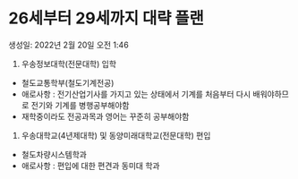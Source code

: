 # 26세부터 29세까지 대략 플랜

생성일: 2022년 2월 20일 오전 1:46

1. 우송정보대학(전문대학) 입학
- 철도교통학부(철도기계전공)
- 애로사항 : 전기산업기사를 가지고 있는 상태에서 기계를 처음부터 다시 배워야하므로 전기와 기계를 병행공부해야함
- 재학중이라도 전공과목과 영어는 꾸준히 공부해야함
1. 우송대학교(4년제대학) 및 동양미래대학교(전문대학) 편입
- 철도차량시스템학과
- 애로사항 : 편입에 대한 편견과 동미대 학과